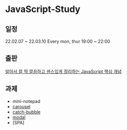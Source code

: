 # JavaScript-Study

## 일정
22.02.07 ~ 22.03.10 Every mon, thur 19:00 ~ 22:00 

## 출판
[알아서 잘 딱 깔끔하고 센스있게 정리하는 JavaScript 핵심 개념](https://bit.ly/3pSSVUI) 

## 과제

* mini-notepad
* [carousel](https://uni-meang.github.io/JavaScript-Study/carousel/)
* [catch-bubble](https://uni-meang.github.io/JavaScript-Study/catch-bubble/) 
* [modal](https://uni-meang.github.io/JavaScript-Study/modal/)
* [SPA]
